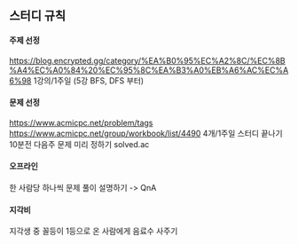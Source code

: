 ## 스터디 규칙

#### 주제 선정
https://blog.encrypted.gg/category/%EA%B0%95%EC%A2%8C/%EC%8B%A4%EC%A0%84%20%EC%95%8C%EA%B3%A0%EB%A6%AC%EC%A6%98
1강의/1주일 (5강 BFS, DFS 부터)

#### 문제 선정
https://www.acmicpc.net/problem/tags
https://www.acmicpc.net/group/workbook/list/4490
4개/1주일
스터디 끝나기 10분전 다음주 문제 미리 정하기
solved.ac

#### 오프라인
한 사람당 하나씩 문제 풀이 설명하기 -> QnA

#### 지각비
지각생 중 꼴등이 1등으로 온 	사람에게 음료수 사주기
